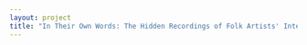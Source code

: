 ```yaml
--- 
layout: project 
title: "In Their Own Words: The Hidden Recordings of Folk Artists' Interviews From the Rosenak Collection at the American Folk Art Museum Archives" 
---
```



